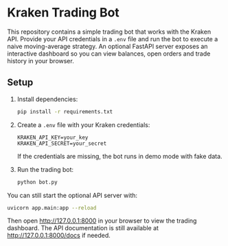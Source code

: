 # Kraken Trading Bot

This repository contains a simple trading bot that works with the Kraken API.
Provide your API credentials in a `.env` file and run the bot to execute a naive
moving-average strategy. An optional FastAPI server exposes an interactive
dashboard so you can view balances, open orders and trade history in your
browser.


## Setup

1. Install dependencies:
   ```bash
   pip install -r requirements.txt
   ```

2. Create a `.env` file with your Kraken credentials:
   ```
   KRAKEN_API_KEY=your_key
   KRAKEN_API_SECRET=your_secret
   ```
   If the credentials are missing, the bot runs in demo mode with fake data.

3. Run the trading bot:
   ```bash
   python bot.py
   ```

You can still start the optional API server with:
```bash
uvicorn app.main:app --reload
```
Then open <http://127.0.0.1:8000> in your browser to view the trading dashboard.
The API documentation is still available at <http://127.0.0.1:8000/docs> if needed.

